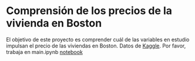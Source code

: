 
# Comprensión de los precios de la vivienda en Boston
El objetivo de este proyecto es comprender cuál de las variables en estudio impulsan el precio de las viviendas en Boston. Datos de [Kaggle](https://www.kaggle.com/altavish/boston-housing-dataset). Por favor, trabaja en main.ipynb [notebook](https://colab.research.google.com/github/emmanueliarussi/DataScienceCapstone/blob/master/3_MidtermProjects/ProjectBHP/main.ipynb)


